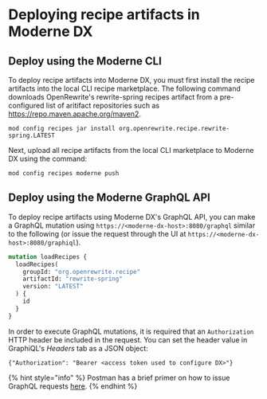 # Deploying recipe artifacts in Moderne DX

## Deploy using the Moderne CLI

To deploy recipe artifacts into Moderne DX, you must first install the recipe artifacts into the local CLI recipe marketplace. The following command downloads OpenRewrite's rewrite-spring recipes artifact from a pre-configured list of aritifact repositories such as https://repo.maven.apache.org/maven2.

```
mod config recipes jar install org.openrewrite.recipe.rewrite-spring.LATEST
```

Next, upload all recipe artifacts from the local CLI marketplace to Moderne DX using the command:

```
mod config recipes moderne push
```

## Deploy using the Moderne GraphQL API

To deploy recipe artifacts using Moderne DX's GraphQL API, you can make a GraphQL mutation using `https://<moderne-dx-host>:8080/graphql` similar to the following (or issue the request through the UI at `https://<moderne-dx-host>:8080/graphiql`).

```graphql
mutation loadRecipes {
  loadRecipes(
    groupId: "org.openrewrite.recipe"
    artifactId: "rewrite-spring"
    version: "LATEST"
  ) {
    id
  }
}
```

In order to execute GraphQL mutations, it is required that an `Authorization` HTTP header be included in the request. You can set the header value in GraphiQL's _Headers_ tab as a JSON object:

```shell
{"Authorization": "Bearer <access token used to configure DX>"}
```

{% hint style="info" %}
Postman has a brief primer on how to issue GraphQL requests [here](https://learning.postman.com/docs/sending-requests/graphql/graphql-http/).
{% endhint %}

